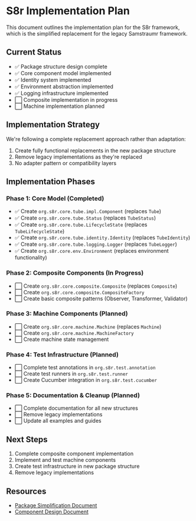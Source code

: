 <!-- 
Copyright (c) 2025 [Eric C. Mumford (@heymumford)](https://github.com/heymumford), Gemini Deep Research, Claude 3.7.
-->

# S8r Implementation Plan

This document outlines the implementation plan for the S8r framework, which is the simplified replacement for the legacy Samstraumr framework.

## Current Status

- ✅ Package structure design complete
- ✅ Core component model implemented
- ✅ Identity system implemented
- ✅ Environment abstraction implemented
- ✅ Logging infrastructure implemented
- ⬜ Composite implementation in progress
- ⬜ Machine implementation planned

## Implementation Strategy

We're following a complete replacement approach rather than adaptation:

1. Create fully functional replacements in the new package structure
2. Remove legacy implementations as they're replaced
3. No adapter pattern or compatibility layers

## Implementation Phases

### Phase 1: Core Model (Completed)

- ✅ Create `org.s8r.core.tube.impl.Component` (replaces `Tube`)
- ✅ Create `org.s8r.core.tube.Status` (replaces `TubeStatus`)
- ✅ Create `org.s8r.core.tube.LifecycleState` (replaces `TubeLifecycleState`)
- ✅ Create `org.s8r.core.tube.identity.Identity` (replaces `TubeIdentity`)
- ✅ Create `org.s8r.core.tube.logging.Logger` (replaces `TubeLogger`)
- ✅ Create `org.s8r.core.env.Environment` (replaces environment functionality)

### Phase 2: Composite Components (In Progress)

- ⬜ Create `org.s8r.core.composite.Composite` (replaces `Composite`)
- ⬜ Create `org.s8r.core.composite.CompositeFactory`
- ⬜ Create basic composite patterns (Observer, Transformer, Validator)

### Phase 3: Machine Components (Planned)

- ⬜ Create `org.s8r.core.machine.Machine` (replaces `Machine`)
- ⬜ Create `org.s8r.core.machine.MachineFactory`
- ⬜ Create machine state management

### Phase 4: Test Infrastructure (Planned)

- ⬜ Complete test annotations in `org.s8r.test.annotation`
- ⬜ Create test runners in `org.s8r.test.runner`
- ⬜ Create Cucumber integration in `org.s8r.test.cucumber`

### Phase 5: Documentation & Cleanup (Planned)

- ⬜ Complete documentation for all new structures
- ⬜ Remove legacy implementations
- ⬜ Update all examples and guides

## Next Steps

1. Complete composite component implementation
2. Implement and test machine components
3. Create test infrastructure in new package structure
4. Remove legacy implementations

## Resources

- [Package Simplification Document](../../architecture/package-simplification.md)
- [Component Design Document](../../architecture/component-design.md)
